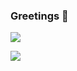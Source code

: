### Greetings 👋
![](https://komarev.com/ghpvc/?username=hsjharveye&color=green)

![](https://github-profile-summary-cards.vercel.app/api/cards/profile-details?username=hsjharvey&theme=vue)

